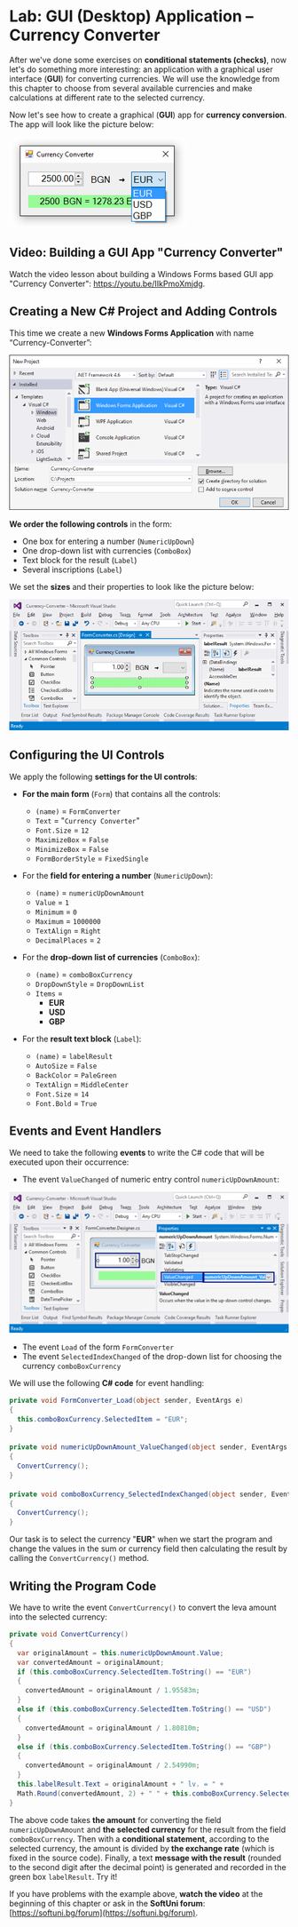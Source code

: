 # Lab: GUI \(Desktop\) Application – Currency Converter

After we've done some exercises on **conditional statements \(checks\)**, now let's do something more interesting: an application with a graphical user interface \(**GUI**\) for converting currencies. We will use the knowledge from this chapter to choose from several available currencies and make calculations at different rate to the selected currency.

Now let's see how to create a graphical \(**GUI**\) app for **currency conversion**. The app will look like the picture below:

![](/assets/chapter-3-images/14.Converter-01.png)

## Video: Building a GUI App "Currency Converter"

Watch the video lesson about building a Windows Forms based GUI app "Currency Converter": https://youtu.be/IIkPmoXmjdg.

## Creating a New C\# Project and Adding Controls

This time we create a new **Windows Forms Application** with name “Currency-Converter”:

![](/assets/chapter-3-images/14.Converter-02.png)

**We order the following controls** in the form:

* One box for entering a number \(`NumericUpDown`\)
* One drop-down list with currencies \(`ComboBox`\)
* Text block for the result \(`Label`\) 
* Several inscriptions \(`Label`\)

We set the **sizes** and their properties to look like the picture below:

![](/assets/chapter-3-images/14.Converter-03.png)

## Configuring the UI Controls

We apply the following **settings for the UI controls**:

* **For the main form** \(`Form`\) that contains all the controls:

  * `(name)` = `FormConverter`
  * `Text` = "`Currency Converter`"
  * `Font.Size` = `12`
  * `MaximizeBox` = `False`
  * `MinimizeBox` = `False`
  * `FormBorderStyle` = `FixedSingle`

* For the **field for entering a number** \(`NumericUpDown`\):

  * `(name)` = `numericUpDownAmount`
  * `Value` = `1`
  * `Minimum` = `0`
  * `Maximum` = `1000000`
  * `TextAlign` = `Right`
  * `DecimalPlaces` = `2`

* For the **drop-down list of currencies** \(`ComboBox`\):

  * `(name)` = `comboBoxCurrency`
  * `DropDownStyle` = `DropDownList`
  * `Items` =
    * **EUR**
    * **USD**
    * **GBP**

* For the **result text block** \(`Label`\):

  * `(name)` = `labelResult`
  * `AutoSize` = `False`
  * `BackColor` = `PaleGreen`
  * `TextAlign` = `MiddleCenter`
  * `Font.Size` = `14`
  * `Font.Bold` = `True`

## Events and Event Handlers

We need to take the following **events** to write the C\# code that will be executed upon their occurrence:

* The event `ValueChanged` of numeric entry control `numericUpDownAmount`:

![](/assets/chapter-3-images/14.Converter-04.png)

* The event `Load` of the form `FormConverter`
* The event `SelectedIndexChanged` of the drop-down list for choosing the currency `comboBoxCurrency`

We will use the following **C\# code** for event handling:

```csharp
private void FormConverter_Load(object sender, EventArgs e)
{
  this.comboBoxCurrency.SelectedItem = "EUR";
}

private void numericUpDownAmount_ValueChanged(object sender, EventArgs e)
{
  ConvertCurrency();
}

private void comboBoxCurrency_SelectedIndexChanged(object sender, EventArgs e)
{
  ConvertCurrency();
}
```

Our task is to select the currency "**EUR**" when we start the program and change the values in the sum or currency field then calculating the result by calling the `ConvertCurrency()` method.

## Writing the Program Code

We have to write the event `ConvertCurrency()` to convert the leva amount into the selected currency:

```csharp
private void ConvertCurrency()
{
  var originalAmount = this.numericUpDownAmount.Value;
  var convertedAmount = originalAmount;
  if (this.comboBoxCurrency.SelectedItem.ToString() == "EUR")
  {
    convertedAmount = originalAmount / 1.95583m;
  }
  else if (this.comboBoxCurrency.SelectedItem.ToString() == "USD")
  {
    convertedAmount = originalAmount / 1.80810m;
  }
  else if (this.comboBoxCurrency.SelectedItem.ToString() == "GBP")
  {
    convertedAmount = originalAmount / 2.54990m;
  }
  this.labelResult.Text = originalAmount + " lv. = " +
  Math.Round(convertedAmount, 2) + " " + this.comboBoxCurrency.SelectedItem;
}
```

The above code takes **the amount** for converting the field `numericUpDownAmount` and **the selected currency** for the result from the field `comboBoxCurrency`. Then with a **conditional statement**, according to the selected currency, the amount is divided by **the exchange rate** (which is fixed in the source code). Finally, a text **message with the result** (rounded to the second digit after the decimal point) is generated and recorded in the green box `labelResult`. Try it!

If you have problems with the example above, **watch the video** at the beginning of this chapter or ask in the **SoftUni forum**: [https://softuni.bg/forum](https://softuni.bg/forum).

